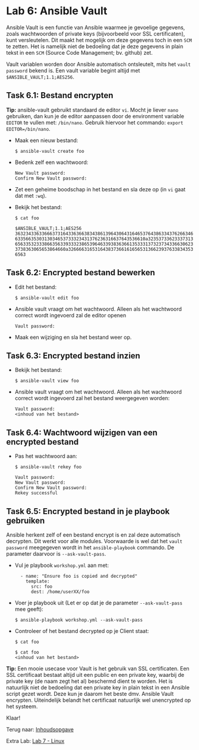 # Lab 6: Ansible Vault

Ansible Vault is een functie van Ansible waarmee je gevoelige gegevens, zoals wachtwoorden of private keys (bijvoorbeeld voor SSL certificaten), kunt versleutelen. Dit maakt het mogelijk om deze gegevens toch in een ``SCM`` te zetten. Het is namelijk niet de bedoeling dat je deze gegevens in plain tekst in een ``SCM`` (Source Code Management; bv. github) zet.

Vault variablen worden door Ansible automatisch ontsleutelt, mits het ``vault password`` bekend is. Een vault variable begint altijd met ``$ANSIBLE_VAULT;1.1;AES256``.


## Task 6.1: Bestand encrypten

**Tip:** ansible-vault gebruikt standaard de editor ``vi``. Mocht je liever ``nano`` gebruiken, dan kun je de editor aanpassen door de environment variable ``EDITOR`` te vullen met: ``/bin/nano``. Gebruik hiervoor het commando: ``export EDITOR=/bin/nano``.

* Maak een nieuw bestand:

  ``$ ansible-vault create foo``

* Bedenk zelf een wachtwoord:

  ```
  New Vault password:
  Confirm New Vault password:
  ```

* Zet een geheime boodschap in het bestand en sla deze op (in ``vi`` gaat dat met ``:wq``).
* Bekijk het bestand:

  ``$ cat foo``
  
  ```
  $ANSIBLE_VAULT;1.1;AES256
  36323433633666373164336366383438613964306431646537643863343762663465376265326337
  6335663530313034653733323431376236316637643536610a323537336233373139363538383438
  65633532333866356339333238653964633938363661353331373237343366306239313632623935
  3738363065653864660a326666316531643837366161656531366239376338343534336230613832
  6563
  ```

## Task 6.2: Encrypted bestand bewerken

* Edit het bestand:

  ``$ ansible-vault edit foo``

* Ansible vault vraagt om het wachtwoord. Alleen als het wachtwoord correct wordt ingevoerd zal de editor openen

  ```
  Vault password:
  ```

* Maak een wijziging en sla het bestand weer op.


## Task 6.3: Encrypted bestand inzien

* Bekijk het bestand:

  ``$ ansible-vault view foo``

* Ansible vault vraagt om het wachtwoord. Alleen als het wachtwoord correct wordt ingevoerd zal het bestand weergegeven worden:

  ```
  Vault password:
  <inhoud van het bestand>
  ```

## Task 6.4: Wachtwoord wijzigen van een encrypted bestand

* Pas het wachtwoord aan:

  ``$ ansible-vault rekey foo``
  
   ```
   Vault password:
   New Vault password:
   Confirm New Vault password:
   Rekey successful
   ```

## Task 6.5: Encrypted bestand in je playbook gebruiken

Ansible herkent zelf of een bestand encrypt is en zal deze automatisch decrypten. Dit werkt voor alle modules. Voorwaarde is wel dat het ``vault password`` meegegeven wordt in het ``ansible-playbook`` commando. De parameter daarvoor is ``--ask-vault-pass``.

* Vul je playbook ``workshop.yml`` aan met:

  ```
    - name: "Ensure foo is copied and decrypted"
      template:
        src: foo
        dest: /home/userXX/foo 
  ```

* Voer je playbook uit (Let er op dat je de parameter ``--ask-vault-pass`` mee geeft):

  ``$ ansible-playbook workshop.yml --ask-vault-pass``

* Controleer of het bestand decrypted op je Client staat:

  ``$ cat foo``
  
  ```
  $ cat foo 
  <inhoud van het bestand>
  ```

**Tip:** Een mooie usecase voor Vault is het gebruik van SSL certificaten. Een SSL certificaat bestaat altijd uit een public en een private key, waarbij de private key (de naam zegt het al) beschermd dient te worden. Het is natuurlijk niet de bedoeling dat een private key in plain tekst in een Ansible script gezet wordt. Deze kun je daarom het beste dmv. Ansible Vault encrypten. Uiteindelijk belandt het certificaat natuurlijk wel unencrypted op het systeem.

Klaar!

Terug naar: [Inhoudsopgave](/README.md)

Extra Lab: [Lab 7 - Linux](/labs/07_NL_Example_Linux-Server.md)

